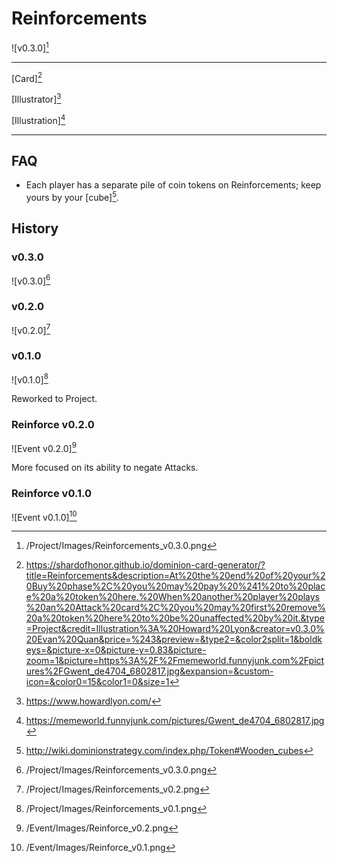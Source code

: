 # Reinforcements

![v0.3.0][^v0.3.0]

---

[Card][^Card]

[Illustrator][^Illustrator]

[Illustration][^Illustration]

---

## FAQ

- Each player has a separate pile of coin tokens on Reinforcements; keep
yours by your [cube][^Cube].

## History

### v0.3.0

![v0.3.0][^v0.3.0]

### v0.2.0

![v0.2.0][^v0.2.0]

### v0.1.0

![v0.1.0][^v0.1.0]

Reworked to Project.

### Reinforce v0.2.0

![Event v0.2.0][^Event v0.2.0]

More focused on its ability to negate Attacks.

### Reinforce v0.1.0

![Event v0.1.0][^Event v0.1.0]

[^Event v0.1.0]: /Event/Images/Reinforce_v0.1.png
[^Event v0.2.0]: /Event/Images/Reinforce_v0.2.png

[^v0.1.0]: /Project/Images/Reinforcements_v0.1.png
[^v0.2.0]: /Project/Images/Reinforcements_v0.2.png
[^v0.3.0]: /Project/Images/Reinforcements_v0.3.0.png
[^Cube]: http://wiki.dominionstrategy.com/index.php/Token#Wooden_cubes
[^Card]: https://shardofhonor.github.io/dominion-card-generator/?title=Reinforcements&description=At%20the%20end%20of%20your%20Buy%20phase%2C%20you%20may%20pay%20%241%20to%20place%20a%20token%20here.%20When%20another%20player%20plays%20an%20Attack%20card%2C%20you%20may%20first%20remove%20a%20token%20here%20to%20be%20unaffected%20by%20it.&type=Project&credit=Illustration%3A%20Howard%20Lyon&creator=v0.3.0%20Evan%20Quan&price=%243&preview=&type2=&color2split=1&boldkeys=&picture-x=0&picture-y=0.83&picture-zoom=1&picture=https%3A%2F%2Fmemeworld.funnyjunk.com%2Fpictures%2FGwent_de4704_6802817.jpg&expansion=&custom-icon=&color0=15&color1=0&size=1
[^Illustrator]: https://www.howardlyon.com/
[^Illustration]: https://memeworld.funnyjunk.com/pictures/Gwent_de4704_6802817.jpg
